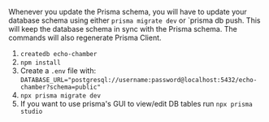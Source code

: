 Whenever you update the Prisma schema, you will have to update your database schema using either `prisma migrate dev` or `prisma db push. This will keep the database schema in sync with the Prisma schema. The commands will also regenerate Prisma Client.

1. `createdb echo-chamber`
2. `npm install`
3. Create a `.env` file with:
   `DATABASE_URL="postgresql://username:password@localhost:5432/echo-chamber?schema=public"`
4. `npx prisma migrate dev`
5. If you want to use prisma's GUI to view/edit DB tables run `npx prisma studio`

